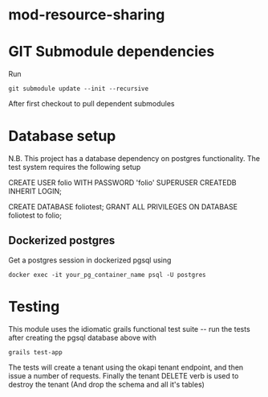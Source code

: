 # mod-resource-sharing

# GIT Submodule dependencies

Run

    git submodule update --init --recursive

After first checkout to pull dependent submodules


# Database setup

N.B. This project has a database dependency on postgres functionality. The test system requires
the following setup

CREATE USER folio WITH PASSWORD 'folio' SUPERUSER CREATEDB INHERIT LOGIN;

CREATE DATABASE foliotest;
GRANT ALL PRIVILEGES ON DATABASE foliotest to folio;

## Dockerized postgres

Get a postgres session in dockerized pgsql using

    docker exec -it your_pg_container_name psql -U postgres


# Testing

This module uses the idiomatic grails functional test suite -- run the tests after creating the pgsql database above with 

    grails test-app

The tests will create a tenant using the okapi tenant endpoint, and then issue a number of requests. Finally the tenant DELETE verb is used to destroy the tenant (And drop the schema and all it's tables)
